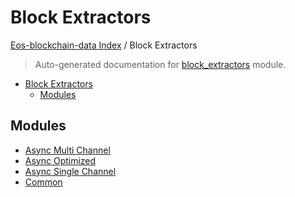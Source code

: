 # Block Extractors

[Eos-blockchain-data Index](../README.md#eos-blockchain-data-index) /
Block Extractors

> Auto-generated documentation for [block_extractors](https://github.com/Krow10/eos-blockchain-data/blob/main/block_extractors/__init__.py) module.

- [Block Extractors](#block-extractors)
  - [Modules](#modules)

## Modules

- [Async Multi Channel](./async_multi_channel.md)
- [Async Optimized](./async_optimized.md)
- [Async Single Channel](./async_single_channel.md)
- [Common](./common.md)